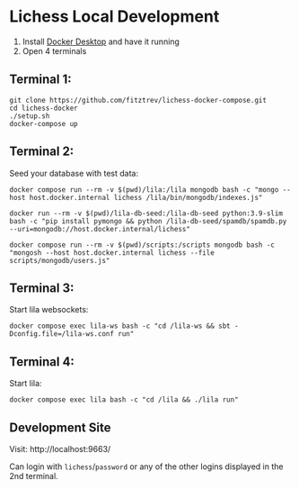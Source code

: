 # Lichess Local Development

1. Install [Docker Desktop](https://www.docker.com/products/docker-desktop/) and have it running
2. Open 4 terminals

## Terminal 1:

```
git clone https://github.com/fitztrev/lichess-docker-compose.git
cd lichess-docker
./setup.sh
docker-compose up
```

## Terminal 2:

Seed your database with test data:

```
docker compose run --rm -v $(pwd)/lila:/lila mongodb bash -c "mongo --host host.docker.internal lichess /lila/bin/mongodb/indexes.js"

docker run --rm -v $(pwd)/lila-db-seed:/lila-db-seed python:3.9-slim bash -c "pip install pymongo && python /lila-db-seed/spamdb/spamdb.py --uri=mongodb://host.docker.internal/lichess"

docker compose run --rm -v $(pwd)/scripts:/scripts mongodb bash -c "mongosh --host host.docker.internal lichess --file scripts/mongodb/users.js"
```

## Terminal 3:

Start lila websockets:

```
docker compose exec lila-ws bash -c "cd /lila-ws && sbt -Dconfig.file=/lila-ws.conf run"
```

## Terminal 4:

Start lila:

```
docker compose exec lila bash -c "cd /lila && ./lila run"
```

## Development Site

Visit: http://localhost:9663/

Can login with `lichess`/`password` or any of the other logins displayed in the 2nd terminal.
